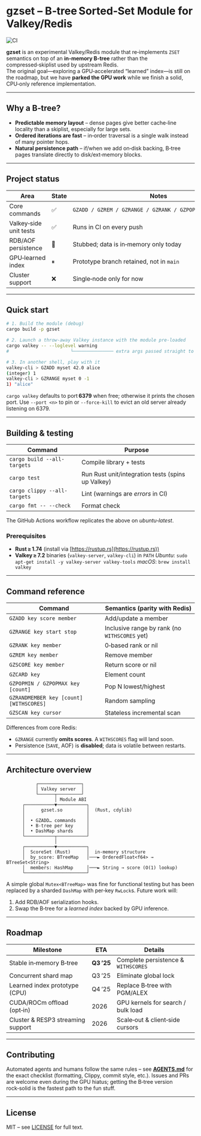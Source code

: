 # gzset – B‑tree Sorted‑Set Module for Valkey/Redis  
![CI](https://github.com/<your‑org>/gzset/actions/workflows/ci.yml/badge.svg)

**gzset** is an experimental Valkey/Redis module that re‑implements
`ZSET` semantics on top of an **in‑memory B‑tree** rather than the
compressed‑skiplist used by upstream Redis.  
The original goal—exploring a GPU‑accelerated “learned” index—is still on
the roadmap, but we have **parked the GPU work** while we finish a solid,
CPU‑only reference implementation.

---

## Why a B‑tree?

* **Predictable memory layout** – dense pages give better cache‑line
  locality than a skiplist, especially for large sets.
* **Ordered iterations are fast** – in‑order traversal is a single walk
  instead of many pointer hops.
* **Natural persistence path** – if/when we add on‑disk backing, B‑tree
  pages translate directly to disk/ext‑memory blocks.

---

## Project status

| Area                | State | Notes |
|---------------------|-------|-------|
| Core commands       | ✅   | `GZADD / GZREM / GZRANGE / GZRANK / GZPOPMIN / GZPOPMAX …` |
| Valkey‑side unit tests | ✅   | Runs in CI on every push |
| RDB/AOF persistence | 🚧   | Stubbed; data is in‑memory only today |
| GPU‑learned index   | ⏸   | Prototype branch retained, not in `main` |
| Cluster support     | ❌   | Single‑node only for now |

---

## Quick start

```bash
# 1. Build the module (debug)
cargo build -p gzset

# 2. Launch a throw‑away Valkey instance with the module pre‑loaded
cargo valkey -- --loglevel warning
#                       └─────────────── extra args passed straight to valkey-server

# 3. In another shell, play with it
valkey-cli > GZADD myset 42.0 alice
(integer) 1
valkey-cli > GZRANGE myset 0 -1
1) "alice"
````

`cargo valkey` defaults to port **6379** when free; otherwise it prints the
chosen port. Use `--port <n>` to pin or `--force-kill` to evict an old
server already listening on 6379.

---

## Building & testing

| Command                      | Purpose                                           |
| ---------------------------- | ------------------------------------------------- |
| `cargo build --all-targets`  | Compile library + tests                           |
| `cargo test`                 | Run Rust unit/integration tests (spins up Valkey) |
| `cargo clippy --all-targets` | Lint (warnings are *errors* in CI)                |
| `cargo fmt -- --check`       | Format check                                      |

The GitHub Actions workflow replicates the above on *ubuntu‑latest*.

### Prerequisites

* **Rust ≥ 1.74** (install via [https://rustup.rs](https://rustup.rs))
* **Valkey ≥ 7.2** binaries (`valkey-server`, `valkey-cli`) in `PATH`
  *Ubuntu*: `sudo apt-get install -y valkey-server valkey-tools`
  *macOS*: `brew install valkey`

---

## Command reference

| Command                                 | Semantics (parity with Redis)                 |
| --------------------------------------- | --------------------------------------------- |
| `GZADD key score member`                | Add/update a member                           |
| `GZRANGE key start stop`                | Inclusive range by rank (no `WITHSCORES` yet) |
| `GZRANK key member`                     | 0‑based rank or nil                           |
| `GZREM key member`                      | Remove member                                 |
| `GZSCORE key member`                    | Return score or nil                           |
| `GZCARD key`                            | Element count                                 |
| `GZPOPMIN / GZPOPMAX key [count]`       | Pop N lowest/highest                          |
| `GZRANDMEMBER key [count] [WITHSCORES]` | Random sampling                               |
| `GZSCAN key cursor`                     | Stateless incremental scan                    |

Differences from core Redis:

* `GZRANGE` currently **omits scores**. A `WITHSCORES` flag will land soon.
* Persistence (`SAVE`, AOF) is **disabled**; data is volatile between restarts.

---

## Architecture overview

```
           ┌────────────────┐
           │ Valkey server  │
           └──────┬─────────┘
                  │ Module ABI
      ┌───────────▼───────────┐
      │      gzset.so         │  (Rust, cdylib)
      │                       │
      │  • GZADD… commands    │
      │  • B‑tree per key     │
      │  • DashMap shards     │
      └───────────┬───────────┘
                  │
      ┌───────────▼───────────┐
      │  ScoreSet (Rust)      │  in‑memory structure
      │  by_score: BTreeMap   │───► OrderedFloat<f64> → BTreeSet<String>
      │  members: HashMap     │───► String → score (O(1) lookup)
      └───────────────────────┘
```

A simple global `Mutex<BTreeMap>` was fine for functional testing but has
been replaced by a sharded `DashMap` with per‑key `RwLock`s.
Future work will:

1. Add RDB/AOF serialization hooks.
2. Swap the B‑tree for a *learned index* backed by GPU inference.

---

## Roadmap

| Milestone                         | ETA        | Details                             |
| --------------------------------- | ---------- | ----------------------------------- |
| Stable in‑memory B‑tree           | **Q3 ’25** | Complete persistence & `WITHSCORES` |
| Concurrent shard map              | Q3 ’25     | Eliminate global lock               |
| Learned index prototype (CPU)     | Q4 ’25     | Replace B‑tree with PGM/ALEX        |
| CUDA/ROCm offload (opt‑in)        | 2026       | GPU kernels for search / bulk load  |
| Cluster & RESP3 streaming support | 2026       | Scale‑out & client‑side cursors     |

---

## Contributing

Automated agents and humans follow the same rules – see
[**AGENTS.md**](AGENTS.md) for the exact checklist (formatting, Clippy,
commit style, etc.).
Issues and PRs are welcome even during the GPU hiatus; getting the B‑tree
version rock‑solid is the fastest path to the fun stuff.

---

## License

MIT – see [LICENSE](LICENSE) for full text.

